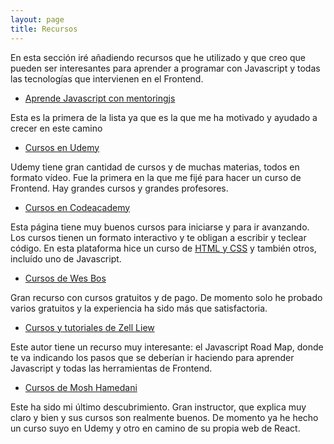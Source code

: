 ```yaml
---
layout: page
title: Recursos
---
```


En esta sección iré añadiendo recursos que he utilizado y que creo que pueden ser interesantes
para aprender a programar con Javascript y todas las tecnologías que intervienen en el Frontend.  

- [Aprende Javascript con mentoringjs](http://www.mentoringjs.com/)

Esta es la primera de la lista ya que es la que me ha motivado y ayudado a crecer en este camino

- [Cursos en Udemy](https://www.udemy.com/)

Udemy tiene gran cantidad de cursos y de muchas materias, todos en formato vídeo.
Fue la primera en la que me fijé para hacer un curso de Frontend. Hay grandes cursos y grandes profesores.

- [Cursos en Codeacademy](https://www.codecademy.com/)

Esta página tiene muy buenos cursos para iniciarse y para ir avanzando. Los cursos tienen un formato interactivo y te obligan a escribir y teclear código. En esta plataforma hice un curso de [HTML y CSS](https://felipefcor.github.io/2018-04-08-Curso-HTML-y-CSS-en-codeacadamy/) y también otros, incluído uno de Javascript.

- [Cursos de Wes Bos](https://wesbos.com/courses/)

Gran recurso con cursos gratuitos y de pago. De momento solo he probado varios gratuitos y la experiencia ha sido más que satisfactoria.

- [Cursos y tutoriales de Zell Liew](https://zellwk.com)

Este autor tiene un recurso muy interesante: el Javascript Road Map, donde te va indicando los pasos que se deberían ir haciendo para aprender Javascript y todas las herramientas de Frontend.

- [Cursos de Mosh Hamedani](https://programmingwithmosh.com/)

Este ha sido mi último descubrimiento. Gran instructor, que explica muy claro y bien y sus cursos son realmente buenos. De momento ya he hecho un curso suyo en Udemy y otro en camino de su propia web de React.
